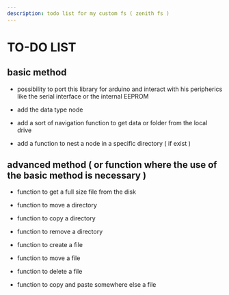 ```yaml
---
description: todo list for my custom fs ( zenith fs )
---
```


# TO-DO LIST

## basic method


- possibility to port this library for arduino and interact with his peripherics like the serial interface or the internal EEPROM

- add the data type node

- add a sort of navigation function to get data or folder from the local drive

- add a function to nest a node in a specific directory ( if exist )

## advanced method ( or function where the use of the basic method is necessary )

- function to get a full size file from the disk

- function to move a directory

- function to copy a directory 

- function to remove a directory

- function to create a file

- function to move a file

- function to delete a file

- function to copy and paste somewhere else a file 

